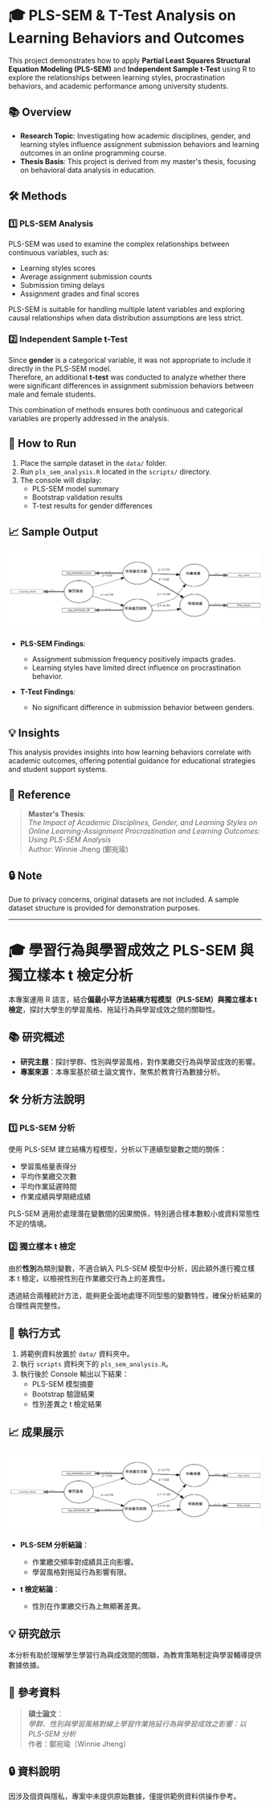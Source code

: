# 🎓 PLS-SEM & T-Test Analysis on Learning Behaviors and Outcomes

This project demonstrates how to apply **Partial Least Squares Structural Equation Modeling (PLS-SEM)** and **Independent Sample t-Test** using R to explore the relationships between learning styles, procrastination behaviors, and academic performance among university students.

## 📚 Overview
- **Research Topic**: Investigating how academic disciplines, gender, and learning styles influence assignment submission behaviors and learning outcomes in an online programming course.
- **Thesis Basis**: This project is derived from my master's thesis, focusing on behavioral data analysis in education.

## 🛠 Methods

### 1️⃣ PLS-SEM Analysis
PLS-SEM was used to examine the complex relationships between continuous variables, such as:
- Learning styles scores
- Average assignment submission counts
- Submission timing delays
- Assignment grades and final scores

PLS-SEM is suitable for handling multiple latent variables and exploring causal relationships when data distribution assumptions are less strict.

### 2️⃣ Independent Sample t-Test
Since **gender** is a categorical variable, it was not appropriate to include it directly in the PLS-SEM model.  
Therefore, an additional **t-test** was conducted to analyze whether there were significant differences in assignment submission behaviors between male and female students.

This combination of methods ensures both continuous and categorical variables are properly addressed in the analysis.

## 🚀 How to Run
1. Place the sample dataset in the `data/` folder.
2. Run `pls_sem_analysis.R` located in the `scripts/` directory.
3. The console will display:
   - PLS-SEM model summary
   - Bootstrap validation results
   - T-test results for gender differences

## 📈 Sample Output
![PLS-SEM Path Diagram](results/Sample_Output.png)

- **PLS-SEM Findings**:
  - Assignment submission frequency positively impacts grades.
  - Learning styles have limited direct influence on procrastination behavior.

- **T-Test Findings**:
  - No significant difference in submission behavior between genders.

## 💡 Insights
This analysis provides insights into how learning behaviors correlate with academic outcomes, offering potential guidance for educational strategies and student support systems.

## 📖 Reference
> **Master's Thesis**:  
> *The Impact of Academic Disciplines, Gender, and Learning Styles on Online Learning-Assignment Procrastination and Learning Outcomes: Using PLS-SEM Analysis*  
> Author: Winnie Jheng (鄭宛瑜)

## 🔒 Note
Due to privacy concerns, original datasets are not included. A sample dataset structure is provided for demonstration purposes.

---
# 🎓 學習行為與學習成效之 PLS-SEM 與獨立樣本 t 檢定分析

本專案運用 R 語言，結合**偏最小平方法結構方程模型（PLS-SEM）**與**獨立樣本 t 檢定**，探討大學生的學習風格、拖延行為與學習成效之間的關聯性。

## 📚 研究概述
- **研究主題**：探討學群、性別與學習風格，對作業繳交行為與學習成效的影響。
- **專案來源**：本專案基於碩士論文實作，聚焦於教育行為數據分析。

## 🛠 分析方法說明

### 1️⃣ PLS-SEM 分析
使用 PLS-SEM 建立結構方程模型，分析以下連續型變數之間的關係：
- 學習風格量表得分
- 平均作業繳交次數
- 平均作業延遲時間
- 作業成績與學期總成績

PLS-SEM 適用於處理潛在變數間的因果關係，特別適合樣本數較小或資料常態性不足的情境。

### 2️⃣ 獨立樣本 t 檢定
由於**性別**為類別變數，不適合納入 PLS-SEM 模型中分析，因此額外進行獨立樣本 t 檢定，以檢視性別在作業繳交行為上的差異性。

透過結合兩種統計方法，能夠更全面地處理不同型態的變數特性，確保分析結果的合理性與完整性。

## 🚀 執行方式
1. 將範例資料放置於 `data/` 資料夾中。
2. 執行 `scripts` 資料夾下的 `pls_sem_analysis.R`。
3. 執行後於 Console 輸出以下結果：
   - PLS-SEM 模型摘要
   - Bootstrap 驗證結果
   - 性別差異之 t 檢定結果

## 📈 成果展示
![PLS-SEM Path Diagram](results/Sample_Output.png)

- **PLS-SEM 分析結論**：
  - 作業繳交頻率對成績具正向影響。
  - 學習風格對拖延行為影響有限。

- **t 檢定結論**：
  - 性別在作業繳交行為上無顯著差異。

## 💡 研究啟示
本分析有助於理解學生學習行為與成效間的關聯，為教育策略制定與學習輔導提供數據依據。

## 📖 參考資料
> **碩士論文**：  
> *學群、性別與學習風格對線上學習作業拖延行為與學習成效之影響：以 PLS-SEM 分析*  
> 作者：鄭宛瑜（Winnie Jheng）

## 🔒 資料說明
因涉及個資與隱私，專案中未提供原始數據，僅提供範例資料供操作參考。




